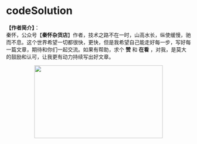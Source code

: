 # codeSolution


**【作者简介】**：  
秦怀，公众号【**秦怀杂货店**】作者，技术之路不在一时，山高水长，纵使缓慢，驰而不息。这个世界希望一切都很快，更快，但是我希望自己能走好每一步，写好每一篇文章，期待和你们一起交流。如果有帮助，求个 **赞** 和 **在看** ，对我，是莫大的鼓励和认可，让我更有动力持续写出好文章。

<div align=center><img width="350" height="200" src="https://markdownpicture.oss-cn-qingdao.aliyuncs.com/blog/20201012000828.png"/></div>
